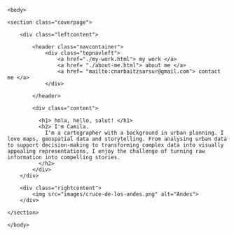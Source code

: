 <!doctype html>
<html>
 
    <body>

    <section class="coverpage">

        <div class="leftcontent">

            <header class="navcontainer">
                <div class="topnavleft">
                    <a href="./my-work.html"> my work </a>
                    <a href= "./about-me.html"> about me </a>
                    <a href= "mailto:cnarbaitzsarsur@gmail.com"> contact me </a>
                </div>

            </header>

            <div class="content">

              <h1> hola, hello, salut! </h1>
              <h2> I'm Camila.
                I'm a cartographer with a background in urban planning. I love maps, geospatial data and storytelling. From analysing urban data to support decision-making to transforming complex data into visually appealing representations, I enjoy the challenge of turning raw information into compelling stories.
              </h2>
            </div>
        </div>

        <div class="rightcontent">
            <img src="images/cruce-de-los-andes.png" alt="Andes">
        </div>

    </section>

    </body>
</html>
